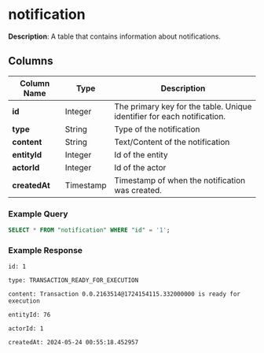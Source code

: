 # notification

**Description**: A table that contains information about notifications.

## Columns

| Column Name   | Type      | Description                                                             |
| ------------- | --------- | ----------------------------------------------------------------------- |
| **id**        | Integer   | The primary key for the table. Unique identifier for each notification. |
| **type**      | String    | Type of the notification                                                |
| **content**   | String    | Text/Content of the notification                                        |
| **entityId**  | Integer   | Id of the entity                                                        |
| **actorId**   | Integer   | Id of the actor                                                         |
| **createdAt** | Timestamp | Timestamp of when the notification was created.                         |

### Example Query

```sql
SELECT * FROM "notification" WHERE "id" = '1';
```

### Example Response

```
id: 1

type: TRANSACTION_READY_FOR_EXECUTION

content: Transaction 0.0.2163514@1724154115.332000000 is ready for execution

entityId: 76

actorId: 1

createdAt: 2024-05-24 00:55:18.452957
```
